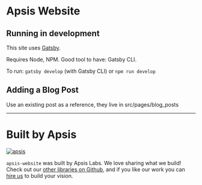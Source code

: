 # Apsis Website
## Running in development
This site uses [Gatsby](https://www.gatsbyjs.org/).

Requires Node, NPM.
Good tool to have: Gatsby CLI.

To run: `gatsby develop` (with Gatsby CLI) or `npm run develop`

## Adding a Blog Post
Use an existing post as a reference, they live in src/pages/blog_posts

---

# Built by Apsis

[![apsis](https://s3-us-west-2.amazonaws.com/apsiscdn/apsis.png)](https://www.apsis.io)

`apsis-website` was built by Apsis Labs. We love sharing what we build! Check out our [other libraries on Github](https://github.com/apsislabs), and if you like our work you can [hire us](https://www.apsis.io/work-with-us/) to build your vision.

